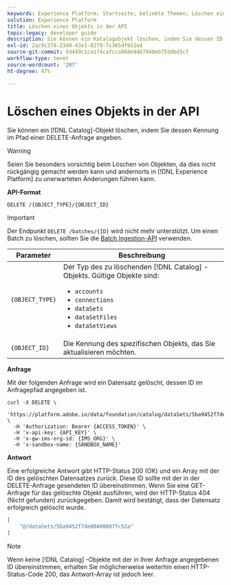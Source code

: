 ```yaml
---
keywords: Experience Platform; Startseite; beliebte Themen; Löschen eines Objekts; Katalogdienst; API
solution: Experience Platform
title: Löschen eines Objekts in der API
topic-legacy: developer guide
description: Sie können ein Katalogobjekt löschen, indem Sie dessen ID im Pfad einer DELETE-Anfrage angeben.
exl-id: 2ac9c378-2340-43e1-8279-7c365df652e4
source-git-commit: 5d449c1ca174cafcca988e9487940eb7550bd5cf
workflow-type: tm+mt
source-wordcount: '207'
ht-degree: 47%

---
```


# Löschen eines Objekts in der API

Sie können ein [!DNL Catalog]-Objekt löschen, indem Sie dessen Kennung im Pfad einer DELETE-Anfrage angeben.

>[!WARNING]
>
>Seien Sie besonders vorsichtig beim Löschen von Objekten, da dies nicht rückgängig gemacht werden kann und andernorts in [!DNL Experience Platform] zu unerwarteten Änderungen führen kann.

**API-Format**

```http
DELETE /{OBJECT_TYPE}/{OBJECT_ID}
```

>[!IMPORTANT]
>
>Der Endpunkt `DELETE /batches/{ID}` wird nicht mehr unterstützt. Um einen Batch zu löschen, sollten Sie die [Batch Ingestion-API](../../ingestion/batch-ingestion/api-overview.md#delete-a-batch) verwenden.

| Parameter | Beschreibung |
| --- | --- |
| `{OBJECT_TYPE}` | Der Typ des zu löschenden [!DNL Catalog] -Objekts. Gültige Objekte sind: <ul><li>`accounts`</li><li>`connections`</li><li>`dataSets`</li><li>`dataSetFiles`</li><li>`dataSetViews`</li></ul> |
| `{OBJECT_ID}` | Die Kennung des spezifischen Objekts, das Sie aktualisieren möchten. |

**Anfrage**

Mit der folgenden Anfrage wird ein Datensatz gelöscht, dessen ID im Anfragepfad angegeben ist.

```shell
curl -X DELETE \
  'https://platform.adobe.io/data/foundation/catalog/dataSets/5ba9452f7de80400007fc52a' \
  -H 'Authorization: Bearer {ACCESS_TOKEN}' \
  -H 'x-api-key: {API_KEY}' \
  -H 'x-gw-ims-org-id: {IMS_ORG}' \
  -H 'x-sandbox-name: {SANDBOX_NAME}'
```

**Antwort**

Eine erfolgreiche Antwort gibt HTTP-Status 200 (OK) und ein Array mit der ID des gelöschten Datensatzes zurück. Diese ID sollte mit der in der DELETE-Anfrage gesendeten ID übereinstimmen. Wenn Sie eine GET-Anfrage für das gelöschte Objekt ausführen, wird der HTTP-Status 404 (Nicht gefunden) zurückgegeben. Damit wird bestätigt, dass der Datensatz erfolgreich gelöscht wurde.

```json
[
    "@/dataSets/5ba9452f7de80400007fc52a"
]
```

>[!NOTE]
>
>Wenn keine [!DNL Catalog] -Objekte mit der in Ihrer Anfrage angegebenen ID übereinstimmen, erhalten Sie möglicherweise weiterhin einen HTTP-Status-Code 200, das Antwort-Array ist jedoch leer.
